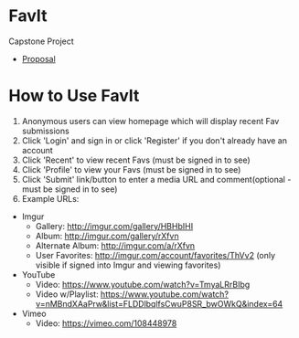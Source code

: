 # FavIt
Capstone Project

* [Proposal](proposal.md)

# How to Use FavIt
1. Anonymous users can view homepage which will display recent Fav submissions
1. Click 'Login' and sign in or click 'Register' if you don't already have an account
1. Click 'Recent' to view recent Favs (must be signed in to see)
1. Click 'Profile' to view your Favs (must be signed in to see)
1. Click 'Submit' link/button to enter a media URL and comment(optional - must be signed in to see)
1. Example URLs:
  * Imgur
     * Gallery: http://imgur.com/gallery/HBHbIHI
     * Album: http://imgur.com/gallery/rXfvn
     * Alternate Album: http://imgur.com/a/rXfvn
     * User Favorites: http://imgur.com/account/favorites/ThVv2 (only visible if signed into Imgur and viewing favorites)
  * YouTube
     * Video: https://www.youtube.com/watch?v=TmyaLRrBIbg
     * Video w/Playlist: https://www.youtube.com/watch?v=nMBndXAaPrw&list=FLDDlbqlfsCwuP8SR_bwOWkQ&index=64
  * Vimeo
     * Video: https://vimeo.com/108448978
